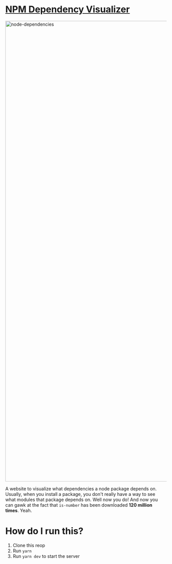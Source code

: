 # [NPM Dependency Visualizer](https://ctcuff.github.io/dependency-visualizer/)

<img width="1440" alt="node-dependencies" src="https://user-images.githubusercontent.com/7400747/82351818-17819300-99cb-11ea-83bb-431e44b97b55.png">

A website to visualize what dependencies a node package depends on. Usually, when you install a package, you don't really have a way to see what modules that package depends on. Well now you do! And now you can gawk at the fact that `is-number` has been downloaded **120 million times**. Yeah.

# How do I run this?

1. Clone this reop
2. Run `yarn`
3. Run `yarn dev` to start the server
